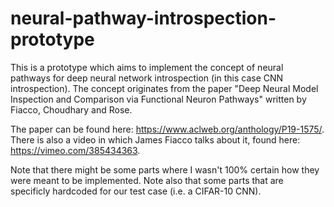 # neural-pathway-introspection-prototype

This is a prototype which aims to implement the concept of neural pathways for deep neural network introspection (in this case CNN introspection). The concept originates from the paper "Deep Neural Model Inspection and Comparison via Functional Neuron Pathways" written by Fiacco, Choudhary and Rose.

The paper can be found here: <https://www.aclweb.org/anthology/P19-1575/>.  
There is also a video in which James Fiacco talks about it, found here: <https://vimeo.com/385434363>.

Note that there might be some parts where I wasn't 100% certain how they were meant to be implemented.
Note also that some parts that are specificly hardcoded for our test case (i.e. a CIFAR-10 CNN).
